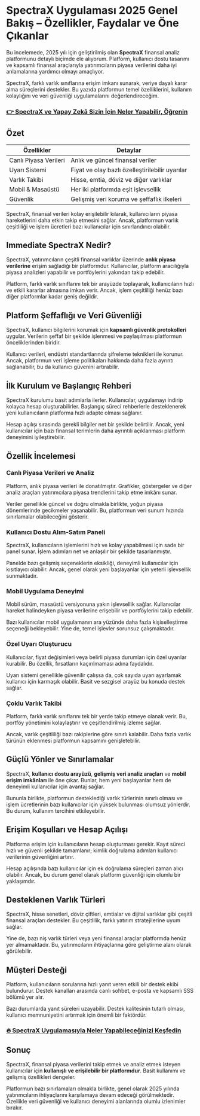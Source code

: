 # SpectraX Uygulaması 2025 Genel Bakış – Özellikler, Faydalar ve Öne Çıkanlar
   
Bu incelemede, 2025 yılı için geliştirilmiş olan **SpectraX** finansal analiz platformunu detaylı biçimde ele alıyorum. Platform, kullanıcı dostu tasarımı ve kapsamlı finansal araçlarıyla yatırımcıların piyasa verilerini daha iyi anlamalarına yardımcı olmayı amaçlıyor.

SpectraX, farklı varlık sınıflarına erişim imkanı sunarak, veriye dayalı karar alma süreçlerini destekler. Bu yazıda platformun temel özelliklerini, kullanım kolaylığını ve veri güvenliği uygulamalarını değerlendireceğim.

### [👉  SpectraX ve Yapay Zekâ Sizin İçin Neler Yapabilir, Öğrenin](https://t.co/3iJhUx1qq7)
## Özet  
| Özellikler               | Detaylar                                       |  
|--------------------------|-----------------------------------------------|  
| Canlı Piyasa Verileri    | Anlık ve güncel finansal veriler               |  
| Uyarı Sistemi            | Fiyat ve olay bazlı özelleştirilebilir uyarılar |  
| Varlık Takibi            | Hisse, emtia, döviz ve diğer varlıklar         |  
| Mobil & Masaüstü         | Her iki platformda eşit işlevsellik             |  
| Güvenlik                 | Gelişmiş veri koruma ve şeffaflık ilkeleri      |  

SpectraX, finansal verileri kolay erişilebilir kılarak, kullanıcıların piyasa hareketlerini daha etkin takip etmesini sağlar. Ancak, platformun varlık çeşitliliği ve işlem ücretleri bazı kullanıcılar için sınırlandırıcı olabilir.

## Immediate SpectraX Nedir?  
SpectraX, yatırımcıların çeşitli finansal varlıklar üzerinde **anlık piyasa verilerine** erişim sağladığı bir platformdur. Kullanıcılar, platform aracılığıyla piyasa analizleri yapabilir ve portföylerini yakından takip edebilir.

Platform, farklı varlık sınıflarını tek bir arayüzde toplayarak, kullanıcıların hızlı ve etkili kararlar almasına imkan verir. Ancak, işlem çeşitliliği henüz bazı diğer platformlar kadar geniş değildir.

## Platform Şeffaflığı ve Veri Güvenliği  
SpectraX, kullanıcı bilgilerini korumak için **kapsamlı güvenlik protokolleri** uygular. Verilerin şeffaf bir şekilde işlenmesi ve paylaşılması platformun önceliklerinden biridir.

Kullanıcı verileri, endüstri standartlarında şifreleme teknikleri ile korunur. Ancak, platformun veri işleme politikaları hakkında daha fazla ayrıntı sağlanabilir, bu da kullanıcı güvenini artırabilir.

## İlk Kurulum ve Başlangıç Rehberi  
SpectraX kurulumu basit adımlarla ilerler. Kullanıcılar, uygulamayı indirip kolayca hesap oluşturabilirler. Başlangıç süreci rehberlerle desteklenerek yeni kullanıcıların platforma hızlı adapte olması sağlanır.

Hesap açılışı sırasında gerekli bilgiler net bir şekilde belirtilir. Ancak, yeni kullanıcılar için bazı finansal terimlerin daha ayrıntılı açıklanması platform deneyimini iyileştirebilir.

## Özellik İncelemesi  

### Canlı Piyasa Verileri ve Analiz  
Platform, anlık piyasa verileri ile donatılmıştır. Grafikler, göstergeler ve diğer analiz araçları yatırımcılara piyasa trendlerini takip etme imkânı sunar.

Veriler genellikle güncel ve doğru olmakla birlikte, yoğun piyasa dönemlerinde gecikmeler yaşanabilir. Bu, platformun veri sunum hızında sınırlamalar olabileceğini gösterir.

### Kullanıcı Dostu Alım-Satım Paneli  
SpectraX, kullanıcıların işlemlerini hızlı ve kolay yapabilmesi için sade bir panel sunar. İşlem adımları net ve anlaşılır bir şekilde tasarlanmıştır.

Panelde bazı gelişmiş seçeneklerin eksikliği, deneyimli kullanıcılar için kısıtlayıcı olabilir. Ancak, genel olarak yeni başlayanlar için yeterli işlevsellik sunmaktadır.

### Mobil Uygulama Deneyimi  
Mobil sürüm, masaüstü versiyonuna yakın işlevsellik sağlar. Kullanıcılar hareket halindeyken piyasa verilerine erişebilir ve portföylerini takip edebilir.

Bazı kullanıcılar mobil uygulamanın ara yüzünde daha fazla kişiselleştirme seçeneği bekleyebilir. Yine de, temel işlevler sorunsuz çalışmaktadır.

### Özel Uyarı Oluşturucu  
Kullanıcılar, fiyat değişimleri veya belirli piyasa durumları için özel uyarılar kurabilir. Bu özellik, fırsatların kaçırılmaması adına faydalıdır.

Uyarı sistemi genellikle güvenilir çalışsa da, çok sayıda uyarı ayarlamak kullanıcı için karmaşık olabilir. Basit ve sezgisel arayüz bu konuda destek sağlar.

### Çoklu Varlık Takibi  
Platform, farklı varlık sınıflarını tek bir yerde takip etmeye olanak verir. Bu, portföy yönetimini kolaylaştırır ve çeşitlendirilmiş izleme sağlar.

Ancak, varlık çeşitliliği bazı rakiplerine göre sınırlı kalabilir. Daha fazla varlık türünün eklenmesi platformun kapsamını genişletebilir.

## Güçlü Yönler ve Sınırlamalar  
SpectraX, **kullanıcı dostu arayüzü**, **gelişmiş veri analiz araçları** ve **mobil erişim imkânları** ile öne çıkar. Bunlar, hem yeni başlayanlar hem de deneyimli kullanıcılar için avantaj sağlar.

Bununla birlikte, platformun desteklediği varlık türlerinin sınırlı olması ve işlem ücretlerinin bazı kullanıcılar için yüksek bulunması olumsuz yönlerdir. Bu durum, kullanım tercihini etkileyebilir.

## Erişim Koşulları ve Hesap Açılışı  
Platforma erişim için kullanıcıların hesap oluşturması gerekir. Kayıt süreci hızlı ve güvenli şekilde tamamlanır; kimlik doğrulama adımları kullanıcı verilerinin güvenliğini artırır.

Hesap açılışında bazı kullanıcılar için ek doğrulama süreçleri zaman alıcı olabilir. Ancak, bu durum genel olarak platform güvenliği için olumlu bir yaklaşımdır.

## Desteklenen Varlık Türleri  
SpectraX, hisse senetleri, döviz çiftleri, emtialar ve dijital varlıklar gibi çeşitli finansal araçları destekler. Bu çeşitlilik, farklı yatırım stratejilerine uyum sağlar.

Yine de, bazı niş varlık türleri veya yeni finansal araçlar platformda henüz yer almamaktadır. Bu, yatırımcıların ihtiyaçlarına göre geliştirme alanı olarak görülebilir.

## Müşteri Desteği  
Platform, kullanıcıların sorularına hızlı yanıt veren etkili bir destek ekibi bulundurur. Destek kanalları arasında canlı sohbet, e-posta ve kapsamlı SSS bölümü yer alır.

Bazı durumlarda yanıt süreleri uzayabilir. Destek kalitesinin tutarlı olması, kullanıcı memnuniyetini artırmak için önemli bir faktördür.

### [🔥 SpectraX Uygulamasıyla Neler Yapabileceğinizi Keşfedin](https://t.co/3iJhUx1qq7)
## Sonuç  
SpectraX, finansal piyasa verilerini takip etmek ve analiz etmek isteyen kullanıcılar için **kullanışlı ve erişilebilir bir platformdur**. Basit kullanımı ve gelişmiş özellikleri dengeler.

Platformun bazı sınırlamaları olmakla birlikte, genel olarak 2025 yılında yatırımcıların ihtiyaçlarını karşılamaya devam edeceği görülmektedir. Özellikle veri güvenliği ve kullanıcı deneyimi alanlarında olumlu izlenimler bırakır.